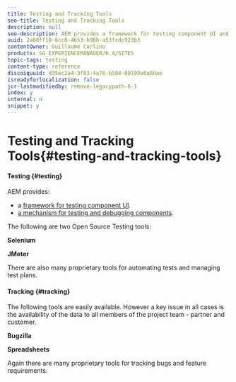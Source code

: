 ```yaml
---
title: Testing and Tracking Tools
seo-title: Testing and Tracking Tools
description: null
seo-description: AEM provides a framework for testing component UI and a mechanism for testing and debugging components
uuid: 2a00ff18-6cc0-4653-b96b-a53fcdc923b3
contentOwner: Guillaume Carlino
products: SG_EXPERIENCEMANAGER/6.4/SITES
topic-tags: testing
content-type: reference
discoiquuid: d35ec2a4-3f83-4a76-b504-09199a0a8dae
isreadyforlocalization: false
jcr-lastmodifiedby: remove-legacypath-6-1
index: y
internal: n
snippet: y
---
```


# Testing and Tracking Tools{#testing-and-tracking-tools}

#### Testing {#testing}

AEM provides:

* a [framework for testing component UI](../../developing/using/hobbes.md). 
* [a mechanism for testing and debugging components](../../developing/using/developer-mode.md).

The following are two Open Source Testing tools:

**Selenium**

**JMeter**

There are also many proprietary tools for automating tests and managing test plans.

#### Tracking {#tracking}

The following tools are easily available. However a key issue in all cases is the availability of the data to all members of the project team - partner and customer.

**Bugzilla**

**Spreadsheets**

Again there are many proprietary tools for tracking bugs and feature requirements.
